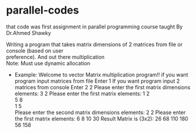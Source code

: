 # parallel-codes
that code was first assignment in parallel programming course taught By Dr.Ahmed Shawky

Writing	a	program	that takes	matrix	dimensions	of	2	matrices	from	file	or	console	(based	on	user	
preference).	And	out	there	multiplication	
Note: Must	use	dynamic	allocation

- Example:
Welcome	to	vector	Matrix	multiplication program!!
if	you	want	program	input	matrices	from	file	Enter	1
If	you	want	program	input	2	matrices	from console	Enter	2
2
Please	enter	the	first	matrix	dimensions elements:
3 2
Please	enter	the	first	matrix	elements:
1		2			
5			8			
1			5			
Please	enter	the	second	matrix	dimensions	elements:
2 2
Please	enter	the	first	matrix	elements:
6			8
10			30
Result Matrix	is	(3x2):
26	 68
110	 180
56				158

